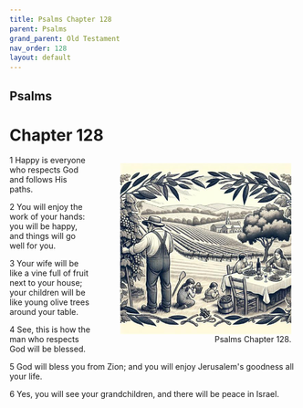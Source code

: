 ```yaml
---
title: Psalms Chapter 128
parent: Psalms
grand_parent: Old Testament
nav_order: 128
layout: default
---
```


## Psalms

# Chapter 128

<figure style="float: right; margin-right: 10px;">
    <img src="/assets/Image/Psalms/500/128.jpg" alt="Psalms Chapter 128" style="width: 300px; height: 300px; float: right;padding-left: 10px;"/>
    <figcaption style="clear: both;text-align: right;">Psalms Chapter 128.</figcaption>
</figure>
1 Happy is everyone who respects God and follows His paths.

2 You will enjoy the work of your hands: you will be happy, and things will go well for you.

3 Your wife will be like a vine full of fruit next to your house; your children will be like young olive trees around your table.

4 See, this is how the man who respects God will be blessed.

5 God will bless you from Zion; and you will enjoy Jerusalem's goodness all your life.

6 Yes, you will see your grandchildren, and there will be peace in Israel.


